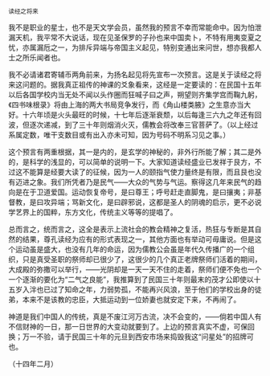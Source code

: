     读经之将来 

   我不是职业的星士，也不是天文学会员，虽然我的预言不幸而常能命中。因为怕泄漏天机，我平常不大说话，现在见圣保罗的子孙也来中国卖卜，不特有用夷变夏之忧，亦属漏卮之一，为排斥异端与帝国主义起见，特别变通出来问世，想亦我都人士之所乐闻者也。

   我不必请诸君寄辅币两角前来，为扬名起见将先宣布一次预言。这是关于读经之将来这问题的。据我真正祖传的神课的爻象看来，这经是一定要读的：在民国十五年以后各国学校内当无处不闻以头作圈而狂喊子曰之声，朔望则齐集学宫而鞠九躬，《四书味根录》将由上海的两大书局竞争发行，而《角山楼类腋》之生意亦当大好。十六年顷是火头最旺的时候，十七年后逐渐衰颓，以后每逢三六九之年还有回波，但逐次递减，到了三十年则烟消火灭，儒教会将改奉三官菩萨了。（以上经过系属定数，唯干支数目或有出入亦未可知，因为号码不明系习见之事。）

   这个预言有两重根据，其一是内的，是玄学的神秘的，非外行所能了解；其二是外的，是科学的浅显的，可以简单的说明一下。大家知道读经盛业已发祥于艮方，不过这不能算是经要大读了的征候，因为一人的颐指气使力量终是有限，而且艮也没有迈进之象。我们所凭者乃是民气——大众的气势与气运。察得这几年来民气的趋向是在于卫道爱国。运动恢复帝号，是曰尊王；呼号赶走直脚鬼，是曰攘夷；非基督教，是曰攻异端；骂新文化，是曰辟邪说，这都是圣人的阴魂的启示，更不必说学艺界上的国粹，东方文化，传统主义等等的提唱了。

   总而言之，统而言之，这全是表示上流社会的教会精神之复活，热狂与专断是其自然的结果，尊孔读经为应有的形式表现之一，其他方面也有举动可毋庸说。但是这个运动虽是盛大，也没有几年的命运，因为儒教公会虽是年代久传播广的一个组织，只是真受圣职的祭师却已很少了，这很少的几个真正老牌祭师们活着的期间，大成殿的弥撒可以举行，——光阴却是一天一天不住的走着，祭师们便不免也一个一个逐渐的要化为“二气之良能”，我推算到了民国三十年则最末的茂才公即使以十五岁入泮也已过了知命之年，力弱势孤，不能再兴风浪，至于他们的学校出身的徒弟，本来不是该教的忠臣，大抵运动到一位娇妻也就安定下来，不再闹了。

   神道是我们中国人的传统，真是不废江河万古流，决不会变的，——倘若中国人有不信财神的一日，那一日世界的大变动就要到了。上边的预言真实不虚，可保回换；万一不验，请于民国三十年的元旦到西安市场来捣毁我这“问星处”的招牌可也。

   （十四年二月）

